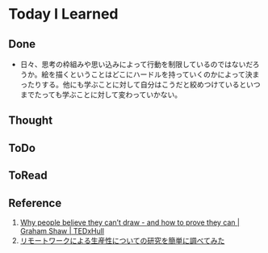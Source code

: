 # Today I Learned

## Done
- 日々、思考の枠組みや思い込みによって行動を制限しているのではないだろうか。絵を描くということはどこにハードルを持っていくのかによって決まったりする。他にも学ぶことに対して自分はこうだと絞めつけているといつまでたっても学ぶことに対して変わっていかない。

## Thought

## ToDo

## ToRead

## Reference
1. [Why people believe they can’t draw - and how to prove they can | Graham Shaw | TEDxHull](https://youtu.be/7TXEZ4tP06c?feature=shared)
2. [リモートワークによる生産性についての研究を簡単に調べてみた](https://daiksy.hatenablog.jp/entry/2025/01/15/170400)